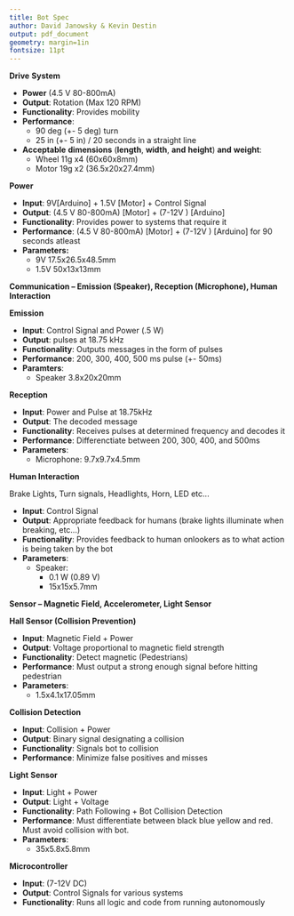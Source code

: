 ```yaml
---
title: Bot Spec
author: David Janowsky & Kevin Destin
output: pdf_document
geometry: margin=1in
fontsize: 11pt
---
```


**Drive** **System**

 * **Power** (4.5 V 80-800mA)
 * **Output**: Rotation (Max 120 RPM)
 * **Functionality**: Provides mobility 
 * **Performance**:	
   *  90 deg (+- 5 deg) turn
   * 25 in (+- 5 in) / 20 seconds in a straight line
 * **Acceptable** **dimensions** (**length**, **width**, **and** **height**)
   **and** **weight**: 
   * Wheel 11g  x4 (60x60x8mm)
   * Motor  19g x2 (36.5x20x27.4mm)

**Power**

 * **Input**: 9V[Arduino] + 1.5V [Motor]  +  Control Signal
 * **Output**: (4.5 V 80-800mA) [Motor] + (7-12V ) [Arduino]
 * **Functionality**: Provides power to systems that require it 
 * **Performance**: (4.5 V 80-800mA) [Motor] + (7-12V ) [Arduino] for 90 seconds
   atleast
 * **Parameters:**
   * 9V 17.5x26.5x48.5mm
   * 1.5V 50x13x13mm

**Communication – Emission (Speaker), Reception (Microphone), Human
Interaction**

**Emission**

 * **Input**: Control Signal and Power (.5 W)
 * **Output**: pulses at 18.75 kHz
 * **Functionality**: Outputs messages in the form of pulses
 * **Performance**: 200, 300, 400, 500 ms pulse (+- 50ms)
 * **Paramters**: 
   * Speaker 3.8x20x20mm 
   

**Reception**

 * **Input**: Power and Pulse at 18.75kHz
 * **Output**: The decoded message
 * **Functionality**: Receives pulses at determined frequency and decodes it
 * **Performance**: Differenctiate between 200, 300, 400, and 500ms
 * **Parameters**:
   * Microphone: 9.7x9.7x4.5mm

**Human Interaction**

Brake Lights, Turn signals, Headlights, Horn, LED etc...

 * **Input**: Control Signal
 * **Output**: Appropriate feedback for humans (brake lights illuminate when
   breaking, etc...)
 * **Functionality**: Provides feedback to human onlookers as to what action is
   being taken by the bot
 * **Parameters**:
   * Speaker: 
     * 0.1 W (0.89 V)
     * 15x15x5.7mm


**Sensor – Magnetic Field, Accelerometer, Light Sensor**

**Hall Sensor (Collision Prevention)**

 * **Input**: Magnetic Field + Power 
 * **Output**: Voltage proportional to magnetic field strength
 * **Functionality**: Detect magnetic (Pedestrians)
 * **Performance**: Must output a strong enough signal before hitting
   pedestrian
 * **Parameters**:
   * 1.5x4.1x17.05mm


**Collision Detection**

 * **Input**: Collision  + Power
 * **Output**: Binary signal designating a collision
 * **Functionality**: Signals bot to collision
 * **Performance**: Minimize false positives and misses


**Light** **Sensor**

 * **Input**: Light + Power
 * **Output**:  Light  + Voltage
 * **Functionality**: Path Following + Bot Collision Detection
 * **Performance**: Must differentiate between black blue yellow and red. Must
   avoid collision with bot.
 * **Parameters**:
   * 35x5.8x5.8mm
  
**Microcontroller**

 * **Input**: (7-12V DC)
 * **Output**:  Control Signals for various systems 
 * **Functionality**: Runs all logic and code from running autonomously

